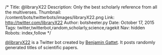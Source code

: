 /*
Title: @libraryX22
Description: Only the best scholarly reference from all the multiverses.
Thumbnail: /content/bots/twitterbots/images/libraryX22.png
Link: http://twitter.com/libraryX22
Author: botsheeter.py
Date: October 17, 2015
Tags: twitter,twitterbot,random,scholarly,science,ragekit
Nav: hidden
Robots: index,follow
*/

[@libraryX22](https://twitter.com/libraryX22) is a Twitter bot created by [Benjamin Gattet](https://twitter.com/ragekit). It posts randomly generated titles of scientific papers.
